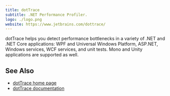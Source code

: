 ```yaml
---
title: dotTrace
subtitle: .NET Performance Profiler.
logo: ./logo.png
website: https://www.jetbrains.com/dottrace/
---
```


dotTrace helps you detect performance bottlenecks in a variety of .NET and .NET Core applications: WPF and Universal Windows Platform, ASP.NET, Windows services, WCF services, and unit tests. Mono and Unity applications are supported as well.

## See Also
- [dotTrace home page](https://www.jetbrains.com/dottrace/)
- [dotTrace documentation](https://www.jetbrains.com/profiler/documentation/documentation.html)
